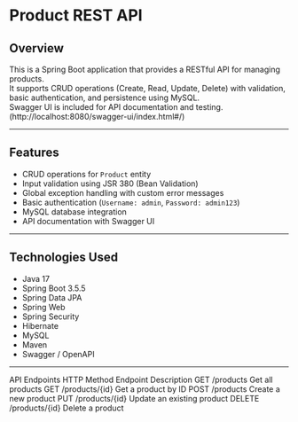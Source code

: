 # Product REST API

## Overview
This is a Spring Boot application that provides a RESTful API for managing products.  
It supports CRUD operations (Create, Read, Update, Delete) with validation, basic authentication, and persistence using MySQL.  
Swagger UI is included for API documentation and testing.(http://localhost:8080/swagger-ui/index.html#/)

---

## Features
- CRUD operations for `Product` entity
- Input validation using JSR 380 (Bean Validation)
- Global exception handling with custom error messages
- Basic authentication (`Username: admin`, `Password: admin123`)
- MySQL database integration
- API documentation with Swagger UI

---

## Technologies Used
- Java 17
- Spring Boot 3.5.5
- Spring Data JPA
- Spring Web
- Spring Security
- Hibernate
- MySQL
- Maven
- Swagger / OpenAPI

---
API Endpoints
HTTP Method	Endpoint	Description
GET	    /products	            Get all products
GET	    /products/{id}	      Get a product by ID
POST	  /products	          Create a new product
PUT	    /products/{id}	      Update an existing product
DELETE	/products/{id}	  Delete a product



